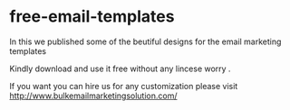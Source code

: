 # free-email-templates

In this we published some of the beutiful designs for the email marketing templates 

Kindly download and use it free without any lincese worry .

If you want you can hire us for any customization please visit http://www.bulkemailmarketingsolution.com/
